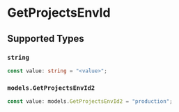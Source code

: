 # GetProjectsEnvId


## Supported Types

### `string`

```typescript
const value: string = "<value>";
```

### `models.GetProjectsEnvId2`

```typescript
const value: models.GetProjectsEnvId2 = "production";
```

